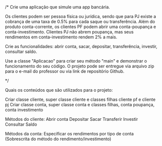 /* Crie uma aplicação que simule uma app bancária. 

Os clientes podem ser pessoa física ou jurídica, 
sendo que para PJ existe a cobrança de uma taxa de 0.5% para cada saque ou transferência. 
Além do produto conta-corrente, os clientes PF podem abrir uma conta-poupança e conta-investimento. 
Clientes PJ não abrem poupança, mas seus rendimentos em conta-investimento rendem 2% a mais.

Crie as funcionalidades: abrir conta, sacar, depositar, transferência, investir, consultar saldo.

Use a classe "Aplicacao" para criar seu método "main" e demonstrar o funcionamento do seu código.
O projeto pode ser entregue via arquivo zip para o e-mail do professor ou via link de repositório Github.

*/



Quais os conteúdos que são utilizados para o projeto:

Criar classe cliente, super classe cliente e classes filhas cliente pf e cliente pj
Criar classe conta, super classe conta e classes filhas, conta poupança, conta investimento

Métodos do cliente:
    Abrir conta
    Depositar
    Sacar
    Transferir
    Investir
    Consultar Saldo

Métodos da conta:
    Especificar os rendimentos por tipo de conta (Sobrescrita do método do rendimento/investimento)